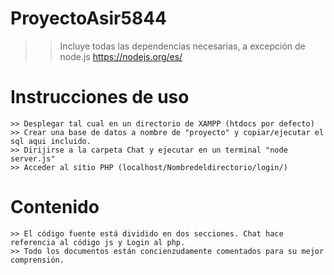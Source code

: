 # ProyectoAsir5844

  >> Incluye todas las dependencias necesarias, a excepción de node.js
  >> https://nodejs.org/es/
  
  # Instrucciones de uso
    >> Desplegar tal cual en un directorio de XAMPP (htdocs por defecto)
    >> Crear una base de datos a nombre de "proyecto" y copiar/ejecutar el sql aqui incluido.
    >> Dirijirse a la carpeta Chat y ejecutar en un terminal "node server.js"
    >> Acceder al sitio PHP (localhost/Nombredeldirectorio/login/)
    
  # Contenido
    >> El código fuente está dividido en dos secciones. Chat hace referencia al código js y Login al php.
    >> Todo los documentos están concienzudamente comentados para su mejor comprensión.

